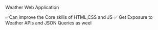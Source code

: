 Weather Web Application



✅Can improve the Core skills of HTML,CSS and JS
✅ Get Exposure to Weather APIs and JSON Queries as weel
